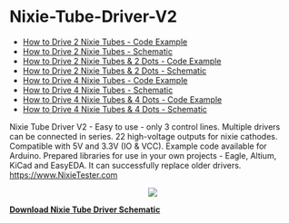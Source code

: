 # Nixie-Tube-Driver-V2
* <a target="_blank" href="https://github.com/marcinsaj/Nixie-Tube-Driver-V2/blob/master/example/Nixie-Tube-Driver-V2-Example-1.ino">How to Drive 2 Nixie Tubes - Code Example</a>
* <a target="_blank" href="https://github.com/marcinsaj/Nixie-Tube-Driver-V2/blob/master/datasheet/How-To-Drive-2-Nixie-Tubes-Nixie-Tube-Driver-V2.pdf">How to Drive 2 Nixie Tubes - Schematic</a>
* <a target="_blank" href="https://github.com/marcinsaj/Nixie-Tube-Driver-V2/blob/master/example/Nixie-Tube-Driver-V2-Example-2.ino">How to Drive 2 Nixie Tubes & 2 Dots - Code Example</a>
* <a target="_blank" href="https://github.com/marcinsaj/Nixie-Tube-Driver-V2/blob/master/datasheet/How-To-Drive-2-Nixie-Tubes-2-Dots-Nixie-Tube-Driver-V2.pdf">How to Drive 2 Nixie Tubes & 2 Dots - Schematic</a>
* <a target="_blank" href="https://github.com/marcinsaj/Nixie-Tube-Driver-V2/blob/master/example/Nixie-Tube-Driver-V2-Example-3.ino">How to Drive 4 Nixie Tubes - Code Example</a>
* <a target="_blank" href="https://github.com/marcinsaj/Nixie-Tube-Driver-V2/blob/master/datasheet/How-To-Drive-4-Nixie-Tubes-Nixie-Tube-Driver-V2.pdf">How to Drive 4 Nixie Tubes - Schematic</a>
* <a target="_blank" href="https://github.com/marcinsaj/Nixie-Tube-Driver-V2/blob/master/example/Nixie-Tube-Driver-V2-Example-4.ino">How to Drive 4 Nixie Tubes & 4 Dots - Code Example</a>
* <a target="_blank" href="https://github.com/marcinsaj/Nixie-Tube-Driver-V2/blob/master/datasheet/How-To-Drive-4-Nixie-Tubes-4-Dots-Nixie-Tube-Driver-V2.pdf">How to Drive 4 Nixie Tubes & 4 Dots - Schematic</a>


Nixie Tube Driver V2 - Easy to use - only 3 control lines. Multiple drivers can be connected in series. 22 high-voltage outputs for nixie cathodes. Compatible with 5V and 3.3V (IO &amp; VCC). Example code available for Arduino. Prepared libraries for use in your own projects - Eagle, Altium, KiCad and EasyEDA. It can successfully replace older drivers. https://www.NixieTester.com

<p align="center"><img src="https://github.com/marcinsaj/Nixie-Tube-Driver-V2/blob/master/extras/Nixie-Tube-Driver-V2-Schematic.png"></p>

**<a href="https://github.com/marcinsaj/Nixie-Tube-Driver-V2/raw/master/datasheet/Nixie-Tube-Driver-V2-Schematic.pdf">Download Nixie Tube Driver Schematic</a>**
